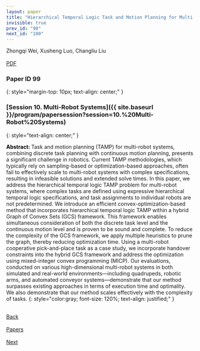 ```yaml
---
layout: paper
title: "Hierarchical Temporal Logic Task and Motion Planning for Multi-Robot Systems"
invisible: true
prev_id: "98"
next_id: "100"
---
```

<div class="paper-authors">
  <div class="paper-author-box">
    <div class="paper-author-name">Zhongqi Wei, Xusheng Luo, Changliu Liu</div>
    <div class="paper-author-uni"></div>
  </div>
</div>

<div class="paper-pdf-modern">
  <div class="paper-menu-icon">
    <a href="https://www.roboticsproceedings.org/rss21/p099.pdf" title="Download PDF" target="_blank">
      <i class="fa fa-file-pdf-o"></i><br>
      <span class="paper-menu-label">PDF</span>
    </a>
  </div>
</div>

### Paper ID 99
{: style="margin-top: 10px; text-align: center;" }

### [Session 10. Multi-Robot Systems]({{ site.baseurl }}/program/papersession?session=10.%20Multi-Robot%20Systems)
{: style="text-align: center;" }

<b style="color: black;">Abstract: </b>Task and motion planning (TAMP) for multi-robot systems, combining discrete task planning with continuous motion planning, presents a significant challenge in robotics. Current TAMP methodologies, which typically rely on sampling-based or optimization-based approaches, often fail to effectively scale to multi-robot systems with complex specifications, resulting in infeasible solutions and extended solve times. In this paper, we address the hierarchical temporal logic TAMP problem for multi-robot systems, where complex tasks are defined using expressive hierarchical temporal logic specifications, and task assignments to individual robots are not predetermined. We introduce an efficient convex-optimization-based method that incorporates hierarchical temporal logic TAMP within a hybrid Graph of Convex Sets (GCS) framework. This framework enables simultaneous consideration of both the discrete task level and the continuous motion level and is proven to be sound and complete. To reduce the complexity of the GCS framework, we apply multiple heuristics to prune the graph, thereby reducing optimization time. Using a multi-robot cooperative pick-and-place task as a case study, we incorporate handover constraints into the hybrid GCS framework and address the optimization using mixed-integer convex programming (MICP). Our evaluations, conducted on various high-dimensional multi-robot systems in both simulated and real-world environments—including quadrupeds, robotic arms, and automated conveyor systems—demonstrate that our method surpasses existing approaches in terms of execution time and optimality. We also demonstrate that our method scales effectively with the complexity of tasks.
{: style="color:gray; font-size: 120%; text-align: justified;" }

<div class="paper-menu">
  <div class="paper-menu-inner">
    <a href="{{ site.baseurl }}/program/papers/98/" title="Previous Paper">
            <div class="paper-menu-icon">
                <i class="fa fa-chevron-left"></i><br>
                <span class="paper-menu-label">Back</span>
            </div>
        </a>
    <a href="{{ site.baseurl }}/program/papers" title="All Papers">
      <div class="paper-menu-icon">
        <i class="fa fa-list"></i><br>
        <span class="paper-menu-label">Papers</span>
      </div>
    </a>
    <a href="{{ site.baseurl }}/program/papers/100/" title="Next Paper">
            <div class="paper-menu-icon">
                <i class="fa fa-chevron-right"></i><br>
                <span class="paper-menu-label">Next</span>
            </div>
        </a>
  </div>
</div>

